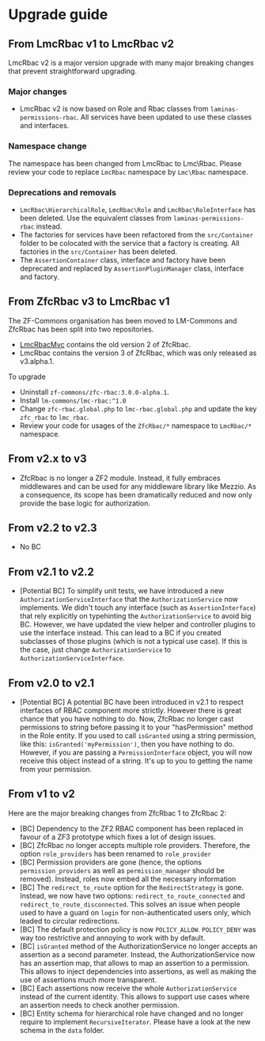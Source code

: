 # Upgrade guide

## From LmcRbac v1 to LmcRbac v2

LmcRbac v2 is a major version upgrade with many major breaking changes that prevent
straightforward upgrading.

### Major changes

- LmcRbac v2 is now based on Role and Rbac classes from `laminas-permissions-rbac`. All services have
been updated to use these classes and interfaces.


### Namespace change

The namespace has been changed from LmcRbac to Lmc\Rbac. Please review your code to replace `LmcRbac` namespace
by `Lmc\Rbac` namespace.

### Deprecations and removals

- `LmcRbac\HierarchicalRole`, `LmcRbac\Role` and `LmcRbac\RoleInterface` has been deleted.
Use the equivalent classes from `laminas-permissions-rbac` instead.
- The factories for services have been refactored from the `src/Container` folder
  to be colocated with the service that a factory is creating. All factories in the `src/Container` has been deleted.
- The `AssertionContainer` class, interface and factory have been deprecated and replaced by `AssertionPluginManager` class, interface and factory.

## From ZfcRbac v3 to LmcRbac v1

The ZF-Commons organisation has been moved to LM-Commons and ZfcRbac has been split into two repositories.

- [LmcRbacMvc](https://github.com/LM-Commons/LmcRbacMvc) contains the old version 2 of ZfcRbac.
- LmcRbac contains the version 3 of ZfcRbac, which was only released as v3.alpha.1.

To upgrade 

- Uninstall `zf-commons/zfc-rbac:3.0.0-alpha.1`.
- Install `lm-commons/lmc-rbac:^1.0` 
- Change `zfc-rbac.global.php` to `lmc-rbac.global.php` and update the key `zfc_rbac` to `lmc_rbac`.
- Review your code for usages of the `ZfcRbac/*` namespace to `LmcRbac/*` namespace.

## From v2.x to v3

- ZfcRbac is no longer a ZF2 module. Instead, it fully embraces middlewares and can be used for any middleware
library like Mezzio. As a consequence, its scope has been dramatically reduced and now only provide
the base logic for authorization.

## From v2.2 to v2.3

- No BC

## From v2.1 to v2.2

- [Potential BC] To simplify unit tests, we have introduced a new `AuthorizationServiceInterface` that the
`AuthorizationService` now implements. We didn't touch any interface (such as `AssertionInterface`) that rely explicitly
on typehinting the `AuthorizationService` to avoid big BC. However, we have updated the view helper and controller
plugins to use the interface instead. This can lead to a BC if you created subclasses of those plugins (which is
not a typical use case). If this is the case, just change `AuthorizationService` to `AuthorizationServiceInterface`.

## From v2.0 to v2.1

- [Potential BC] A potential BC have been introduced in v2.1 to respect interfaces of RBAC component more strictly.
However there is great chance that you have nothing to do. Now, ZfcRbac no longer cast permissions to string before
passing it to your "hasPermission" method in the Role entity. If you used to call `isGranted` using a string permission,
like this: `isGranted('myPermission')`, then you have nothing to do. However, if you are passing a `PermissionInterface`
object, you will now receive this object instead of a string. It's up to you to getting the name from your permission.

## From v1 to v2

Here are the major breaking changes from ZfcRbac 1 to ZfcRbac 2:

- [BC] Dependency to the ZF2 RBAC component has been replaced in favour of a ZF3 prototype which fixes a lot
of design issues.
- [BC] ZfcRbac no longer accepts multiple role providers. Therefore, the option `role_providers` has been renamed
to `role_provider`
- [BC] Permission providers are gone (hence, the options `permission_providers` as well as `permission_manager` should
be removed). Instead, roles now embed all the necessary information
- [BC] The `redirect_to_route` option for the `RedirectStrategy` is gone. Instead, we now have two options:
`redirect_to_route_connected` and `redirect_to_route_disconnected`. This solves an issue when people used to have
a guard on `login` for non-authenticated users only, which leaded to circular redirections.
- [BC] The default protection policy is now `POLICY_ALLOW`. `POLICY_DENY` was way too restrictive and annoying to
work with by default.
- [BC] `isGranted` method of the AuthorizationService no longer accepts an assertion as a second parameter. Instead,
the AuthorizationService now has an assertion map, that allows to map an assertion to a permission. This allows to
inject dependencies into assertions, as well as making the use of assertions much more transparent.
- [BC] Each assertions now receive the whole `AuthorizationService` instead of the current identity. This allows to
support use cases where an assertion needs to check another permission.
- [BC] Entity schema for hierarchical role have changed and no longer require to implement `RecursiveIterator`. Please have a look at the new schema in the `data` folder.
